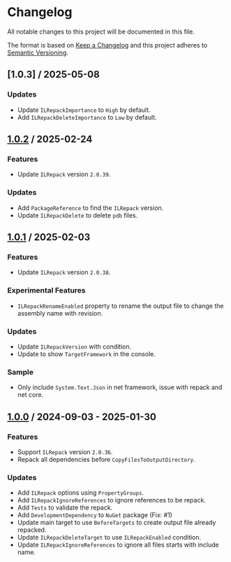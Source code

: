 # Changelog
All notable changes to this project will be documented in this file.

The format is based on [Keep a Changelog](http://keepachangelog.com/en/1.0.0/)
and this project adheres to [Semantic Versioning](http://semver.org/spec/v2.0.0.html).

## [1.0.3] / 2025-05-08
### Updates
- Update `ILRepackImportance` to `High` by default.
- Add `ILRepackDeleteImportance` to `Low` by default.

## [1.0.2] / 2025-02-24
### Features
- Update `ILRepack` version `2.0.39`.
### Updates
- Add `PackageReference` to find the `ILRepack` version.
- Update `ILRepackDelete` to delete `pdb` files.

## [1.0.1] / 2025-02-03
### Features
- Update `ILRepack` version `2.0.38`.
### Experimental Features
- `ILRepackRenameEnabled` property to rename the output file to change the assembly name with revision.
### Updates
- Update `ILRepackVersion` with condition.
- Update to show `TargetFramework` in the console.
### Sample
- Only include `System.Text.Json` in net framework, issue with repack and net core.

## [1.0.0] / 2024-09-03 - 2025-01-30
### Features
- Support `ILRepack` version `2.0.36`.
- Repack all dependencies before `CopyFilesToOutputDirectory`.
### Updates
- Add `ILRepack` options using `PropertyGroups`.
- Add `ILRepackIgnoreReferences` to ignore references to be repack.
- Add `Tests` to validate the repack.
- Add `DevelopmentDependency` to `NuGet` package (Fix: #1)
- Update main target to use `BeforeTargets` to create output file already repacked.
- Update `ILRepackDeleteTarget` to use `ILRepackEnabled` condition.
- Update `ILRepackIgnoreReferences` to ignore all files starts with include name.

[vNext]: ../../compare/1.0.0...HEAD
[1.0.2]: ../../compare/1.0.1...1.0.2
[1.0.1]: ../../compare/1.0.0...1.0.1
[1.0.0]: ../../compare/1.0.0